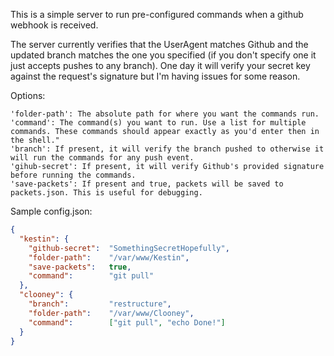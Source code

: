 This is a simple server to run pre-configured commands when a github webhook is received.

The server currently verifies that the UserAgent matches Github and the updated branch matches the one you specified (if you don't specify one it just accepts pushes to any branch).
One day it will verify your secret key against the request's signature but I'm having issues for some reason.

Options:

    'folder-path': The absolute path for where you want the commands run.
    'command': The command(s) you want to run. Use a list for multiple commands. These commands should appear exactly as you'd enter then in the shell."
    'branch': If present, it will verify the branch pushed to otherwise it will run the commands for any push event.
    'gihub-secret': If present, it will verify Github's provided signature before running the commands.
    'save-packets': If present and true, packets will be saved to packets.json. This is useful for debugging.

Sample config.json:
```json
{
  "kestin": {
    "github-secret":  "SomethingSecretHopefully",
    "folder-path":    "/var/www/Kestin",
    "save-packets":   true,
    "command":        "git pull"
  },
  "clooney": {
    "branch":         "restructure",
    "folder-path":    "/var/www/Clooney",
    "command":        ["git pull", "echo Done!"]
  }
}
```